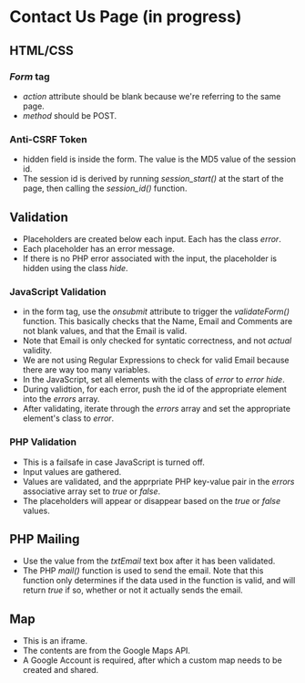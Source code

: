 # Contact Us Page (in progress)

## HTML/CSS
### *Form* tag
  - *action* attribute should be blank because we're referring to the same page.
  - *method* should be POST.
### Anti-CSRF Token
  - hidden field is inside the form. The value is the MD5 value of the session id.
  - The session id is derived by running *session_start()* at the start of the page, then calling the *session_id()* function.

## Validation
  - Placeholders are created below each input. Each has the class *error*.
  - Each placeholder has an error message.
  - If there is no PHP error associated with the input, the placeholder is hidden using the class *hide*.
### JavaScript Validation
  - in the form tag, use the *onsubmit* attribute to trigger the *validateForm()* function. This basically checks that the Name, Email and Comments are not blank values, and that the Email is valid.
  - Note that Email is only checked for syntatic correctness, and not *actual* validity.
  - We are not using Regular Expressions to check for valid Email because there are way too many variables.
  - In the JavaScript, set all elements with the class of *error* to *error hide*.
  - During validtion, for each error, push the id of the appropriate element into the *errors* array.
  - After validating, iterate through the *errors* array and set the appropriate element's class to *error*.

### PHP Validation
  - This is a failsafe in case JavaScript is turned off.
  - Input values are gathered.
  - Values are validated, and the apprpriate PHP key-value pair in the *errors* associative array set to *true* or *false*.
  - The placeholders will appear or disappear based on the *true* or *false* values.

## PHP Mailing
  - Use the value from the *txtEmail* text box after it has been validated.
  - The PHP *mail()* function is used to send the email. Note that this function only determines if the data used in the function is valid, and will return *true* if so, whether or not it actually sends the email.
  
## Map
  - This is an iframe.
  - The contents are from the Google Maps API.
  - A Google Account is required, after which a custom map needs to be created and shared.
